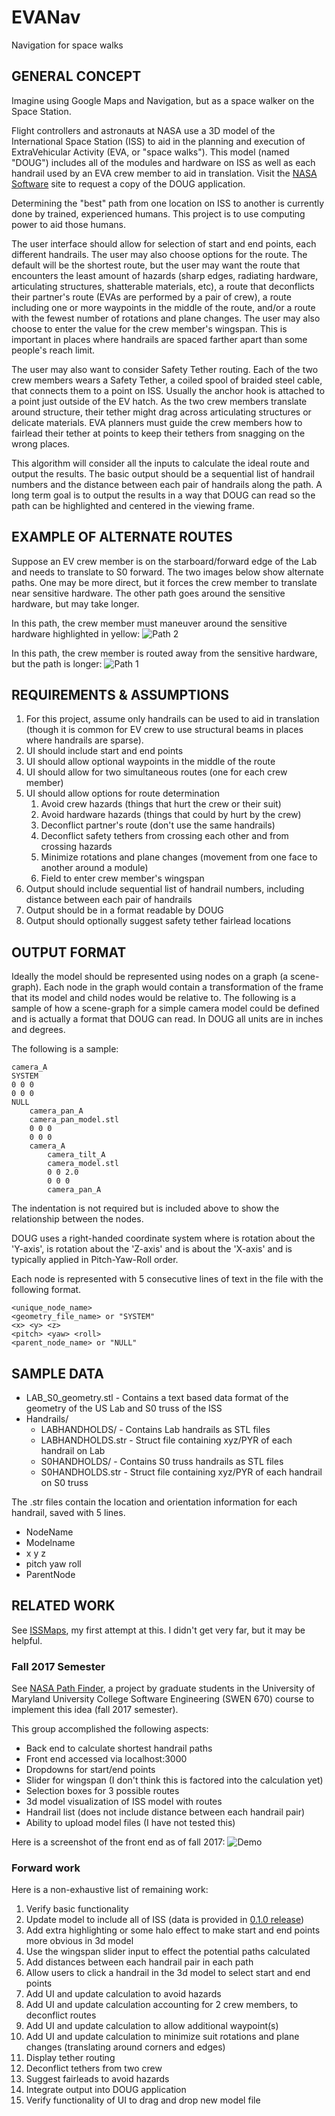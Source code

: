 # EVANav
Navigation for space walks

## GENERAL CONCEPT
Imagine using Google Maps and Navigation, but as a space walker on the Space Station.

Flight controllers and astronauts at NASA use a 3D model of the International Space Station (ISS) to aid in the planning and execution of ExtraVehicular Activity (EVA, or "space walks"). This model (named "DOUG") includes all of the modules and hardware on ISS as well as each handrail used by an EVA crew member to aid in translation. Visit the [NASA Software](https://software.nasa.gov/software/MSC-23586-1) site to request a copy of the DOUG application.

Determining the "best" path from one location on ISS to another is currently done by trained, experienced humans. This project is to use computing power to aid those humans.

The user interface should allow for selection of start and end points, each different handrails. The user may also choose options for the route. The default will be the shortest route, but the user may want the route that encounters the least amount of hazards (sharp edges, radiating hardware, articulating structures, shatterable materials, etc), a route that deconflicts their partner's route (EVAs are performed by a pair of crew), a route including one or more waypoints in the middle of the route, and/or a route with the fewest number of rotations and plane changes. The user may also choose to enter the value for the crew member's wingspan. This is important in places where handrails are spaced farther apart than some people's reach limit. 

The user may also want to consider Safety Tether routing. Each of the two crew members wears a Safety Tether, a coiled spool of braided steel cable, that connects them to a point on ISS. Usually the anchor hook is attached to a point just outside of the EV hatch. As the two crew members translate around structure, their tether might drag across articulating structures or delicate materials. EVA planners must guide the crew members how to fairlead their tether at points to keep their tethers from snagging on the wrong places.

This algorithm will consider all the inputs to calculate the ideal route and output the results. The basic output should be a sequential list of handrail numbers and the distance between each pair of handrails along the path. A long term goal is to output the results in a way that DOUG can read so the path can be highlighted and centered in the viewing frame.

## EXAMPLE OF ALTERNATE ROUTES
Suppose an EV crew member is on the starboard/forward edge of the Lab and needs to translate to S0 forward. The two images below show alternate paths. One may be more direct, but it forces the crew member to translate near sensitive hardware. The other path goes around the sensitive hardware, but may take longer.

In this path, the crew member must maneuver around the sensitive hardware highlighted in yellow:
![Path 2](images/Lab-to-S0-path2.png)

In this path, the crew member is routed away from the sensitive hardware, but the path is longer:
![Path 1](images/Lab-to-S0-path1.png)

## REQUIREMENTS & ASSUMPTIONS
1. For this project, assume only handrails can be used to aid in translation (though it is common for EV crew to use structural beams in places where handrails are sparse).
1. UI should include start and end points
1. UI should allow optional waypoints in the middle of the route
1. UI should allow for two simultaneous routes (one for each crew member)
1. UI should allow options for route determination
   1. Avoid crew hazards (things that hurt the crew or their suit)
   1. Avoid hardware hazards (things that could by hurt by the crew)
   1. Deconflict partner's route (don't use the same handrails)
   1. Deconflict safety tethers from crossing each other and from crossing hazards
   1. Minimize rotations and plane changes (movement from one face to another around a module)
   1. Field to enter crew member's wingspan
1. Output should include sequential list of handrail numbers, including distance between each pair of handrails
1. Output should be in a format readable by DOUG
1. Output should optionally suggest safety tether fairlead locations

## OUTPUT FORMAT
Ideally the model should be represented using nodes on a graph (a scene-graph). Each node in the graph would contain a transformation of the frame that its model and child nodes would be relative to.  The following is a sample of how a scene-graph for a simple camera model could be defined and is actually a format that DOUG can read.  In DOUG all units are in inches and degrees.

The following is a sample:

    camera_A
    SYSTEM
    0 0 0
    0 0 0
    NULL
        camera_pan_A
        camera_pan_model.stl
        0 0 0
        0 0 0
        camera_A
            camera_tilt_A
            camera_model.stl
            0 0 2.0
            0 0 0
            camera_pan_A

The indentation is not required but is included above to show the relationship between the nodes.

DOUG uses a right-handed coordinate system where <pitch> is rotation about the 'Y-axis', <yaw> is rotation about the 'Z-axis' and <roll> is about the 'X-axis' and is typically applied in Pitch-Yaw-Roll order.

Each node is represented with 5 consecutive lines of text in the file with the following format.

    <unique_node_name>
    <geometry_file_name> or "SYSTEM"
    <x> <y> <z>
    <pitch> <yaw> <roll>
    <parent_node_name> or "NULL"

## SAMPLE DATA
* LAB_S0_geometry.stl     - Contains a text based data format of the geometry of the US Lab and S0 truss of the ISS
* Handrails/
  * LABHANDHOLDS/           - Contains Lab handrails as STL files
  * LABHANDHOLDS.str        - Struct file containing xyz/PYR of each handrail on Lab
  * S0HANDHOLDS/            - Contains S0 truss handrails as STL files
  * S0HANDHOLDS.str         - Struct file containing xyz/PYR of each handrail on S0 truss

The .str files contain the location and orientation information for each handrail, saved with 5 lines.

* NodeName
* Modelname
* x y z
* pitch yaw roll
* ParentNode

## RELATED WORK
See [ISSMaps](https://github.com/darenwelsh/ISSMaps), my first attempt at this. I didn't get very far, but it may be helpful.

### Fall 2017 Semester
See [NASA Path Finder](https://github.com/lovetostrike/nasa-path-finder), a project by graduate students in the University of Maryland University College Software Engineering (SWEN 670) course to implement this idea (fall 2017 semester). 

This group accomplished the following aspects:
* Back end to calculate shortest handrail paths
* Front end accessed via localhost:3000
* Dropdowns for start/end points
* Slider for wingspan (I don't think this is factored into the calculation yet)
* Selection boxes for 3 possible routes
* 3d model visualization of ISS model with routes
* Handrail list (does not include distance between each handrail pair)
* Ability to upload model files (I have not tested this)

Here is a screenshot of the front end as of fall 2017:
![Demo](images/Demo.png)


### Forward work
Here is a non-exhaustive list of remaining work:
1. Verify basic functionality
1. Update model to include all of ISS (data is provided in [0.1.0 release](https://github.com/darenwelsh/EVANav/releases/tag/0.1.0))
1. Add extra highlighting or some halo effect to make start and end points more obvious in 3d model
1. Use the wingspan slider input to effect the potential paths calculated
1. Add distances between each handrail pair in each path
1. Allow users to click a handrail in the 3d model to select start and end points
1. Add UI and update calculation to avoid hazards
1. Add UI and update calculation accounting for 2 crew members, to deconflict routes
1. Add UI and update calculation to allow additional waypoint(s)
1. Add UI and update calculation to minimize suit rotations and plane changes (translating around corners and edges)
1. Display tether routing
1. Deconflict tethers from two crew
1. Suggest fairleads to avoid hazards
1. Integrate output into DOUG application 
1. Verify functionality of UI to drag and drop new model file

